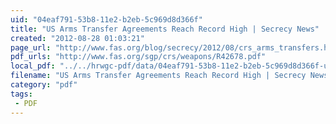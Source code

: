 ```yaml
---
uid: "04eaf791-53b8-11e2-b2eb-5c969d8d366f"
title: "US Arms Transfer Agreements Reach Record High | Secrecy News"
created: "2012-08-28 01:03:21"
page_url: "http://www.fas.org/blog/secrecy/2012/08/crs_arms_transfers.html"
pdf_urls: "http://www.fas.org/sgp/crs/weapons/R42678.pdf"
local_pdf: "../../hrwgc-pdf/data/04eaf791-53b8-11e2-b2eb-5c969d8d366f-us-arms-transfer-agreements-reach-record-high-secrecy-news.pdf"
filename: "US Arms Transfer Agreements Reach Record High | Secrecy News.html"
category: "pdf"
tags: 
 - PDF
---
```


